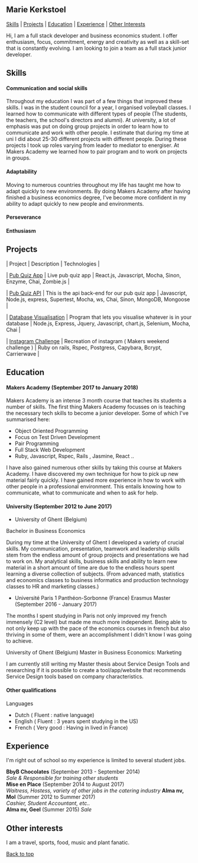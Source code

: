 ## Marie Kerkstoel

[Skills](#skills) | [Projects](#projects) | [Education](#education) | [Experience](#experience) | [Other Interests](#other-interests)

Hi, I am a full stack developer and business economics student. I offer enthusiasm, focus, commitment, energy and creativity as well as a skill-set that is constantly evolving. I am looking to join a team as a full stack junior developer.   

## Skills

#### Communication and social skills
Throughout my education I was part of a few things that improved these skills. I was in the student council for a year, I organised volleyball classes. I learned how to communicate with different types of people (The students, the teachers, the school's directors and alumni). At university, a lot of emphasis was put on doing group projects in order to learn how to communicate and work with other people. I estimate that during my time at uni I did about 25-30 different projects with different people. During these projects I took up roles varying from leader to mediator to energiser. At Makers Academy we learned how to pair program and to work on projects in groups.  
#### Adaptability
Moving to numerous countries throughout my life has taught me how to adapt quickly to new environments. By doing Makers Academy after having finished a business economics degree, I've become more confident in my ability to adapt quickly to new people and environments.
#### Perseverance

#### Enthusiasm

## Projects
| Project | Description | Technologies |

| [Pub Quiz App](https://github.com/mariekerkstoel/Pub-Quiz) | Live pub quiz app | React.js, Javascript, Mocha, Sinon, Enzyme, Chai, Zombie.js |

| [Pub Quiz API](https://github.com/mariekerkstoel/pub-quiz-api) |   This is the api back-end for our pub quiz app | Javascript, Node.js, express, Supertest, Mocha, ws, Chai, Sinon, MongoDB, Mongoose |

| [Database Visualisation](https://github.com/mariekerkstoel/Database-visualization) | Program that lets you visualise whatever is in your database | Node.js, Express, Jquery, Javascript, chart.js, Selenium, Mocha, Chai |

| [Instagram Challenge](https://github.com/mariekerkstoel/instagram-challenge) | Recreation of instagram ( Makers weekend challenge ) | Ruby on rails, Rspec, Postgress, Capybara, Bcrypt, Carrierwave |


## Education

#### Makers Academy (September 2017 to January 2018)

Makers Academy is an intense 3 month course that teaches its students a number of skills. The first thing Makers Academy focusses on is teaching the necessary tech skills to become a junior developer. Some of which I've summarised here:
- Object Oriented Programming
- Focus on Test Driven Development
- Pair Programming
- Full Stack Web Development
- Ruby, Javascript, Rspec, Rails , Jasmine, React .. <br />

I have also gained numerous other skills by taking this course at Makers Academy. I have discovered my own technique for how to pick up new material fairly quickly. I have gained more experience in how to work with other people in a professional environment. This entails knowing how to communicate, what to communicate and when to ask for help.

####  University (September 2012 to June 2017)

- University of Ghent (Belgium)

Bachelor in Business Economics

During my time at the University of Ghent I developed a variety of crucial skills. My communication, presentation, teamwork and leadership skills stem from the endless amount of group projects and presentations we had to work on. My analytical skills, business skills and ability to learn new material in a short amount of time are due to the endless hours spent learning a diverse collection of subjects. (From advanced math, statistics and economics classes to business informatics and production technology classes to HR and marketing classes.)   

- Université Paris 1 Panthéon-Sorbonne (France)
Erasmus Master (September 2016 - January 2017)

The months I spent studying in Paris not only improved my french immensely (C2 level) but made me much more independent. Being able to not only keep up with the pace of the economics courses in french but also thriving in some of them, were an accomplishment I didn't know I was going to achieve.    

University of Ghent (Belgium)
Master in Business Economics: Marketing

I am currently still writing my Master thesis about Service Design Tools and researching if it is possible to create a tool/app/website that recommends Service Design tools based on company characteristics.

#### Other qualifications

Languages

- Dutch ( Fluent : native language)
- English ( Fluent : 3 years spent studying in the US)
- French ( Very good : Having in lived in France)

## Experience

I'm right out of school so my experience is limited to several student jobs.

**BbyB Chocolates** (September 2013 - September 2014)    
*Sale & Responsible for training other students*  
**Mise en Place** (September 2014 to August 2017)   
*Waitress, Hostess, variety of other jobs in the catering industry*
**Alma nv, Mol** (Summer 2012 to Summer 2017)   
*Cashier, Student Accountant, etc..*  
**Alma nv, Geel** (Summer 2015)
*Sale*

## Other interests

I am a travel, sports, food, music and plant fanatic.


[Back to top](#marie-kerkstoel)
